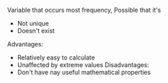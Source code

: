 Variable that occurs most frequency,
Possible that it's
- Not unique
- Doesn't exist

Advantages:
- Relatively easy to calculate
- Unaffected by extreme values
Disadvantages:
- Don't have nay useful mathematical properties